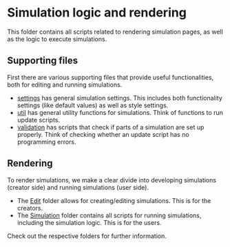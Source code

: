 # Simulation logic and rendering

This folder contains all scripts related to rendering simulation pages, as well as the logic to execute simulations.

## Supporting files

First there are various supporting files that provide useful functionalities, both for editing and running simulations.

- [settings](./settings.js) has general simulation settings. This includes both functionality settings (like default values) as well as style settings.
- [util](./util.js) has general utility functions for simulations. Think of functions to run update scripts.
- [validation](./validation.js) has scripts that check if parts of a simulation are set up properly. Think of checking whether an update script has no programming errors.

## Rendering

To render simulations, we make a clear divide into developing simulations (creator side) and running simulations (user side).

- The [Edit](./Edit/) folder allows for creating/editing simulations. This is for the creators.
- The [Simulation](./Simulation/) folder contains all scripts for running simulations, including the simulation logic. This is for the users.

Check out the respective folders for further information.
